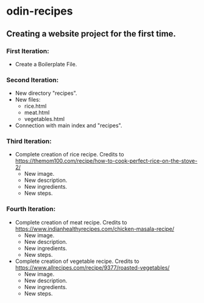 # odin-recipes
## Creating a website project for the first time.

### First Iteration:
- Create a Boilerplate File.

### Second Iteration:
- New directory "recipes".
- New files:
    - rice.html
    - meat.html
    - vegetables.html
- Connection with main index and "recipes".

### Third Iteration:
- Complete creation of rice recipe. Credits to https://themom100.com/recipe/how-to-cook-perfect-rice-on-the-stove-2/
    - New image.
    - New description.
    - New ingredients.
    - New steps.

### Fourth Iteration:
- Complete creation of meat recipe. Credits to https://www.indianhealthyrecipes.com/chicken-masala-recipe/
    - New image.
    - New description.
    - New ingredients.
    - New steps.
- Complete creation of vegetable recipe. Credits to https://www.allrecipes.com/recipe/9377/roasted-vegetables/
    - New image.
    - New description.
    - New ingredients.
    - New steps.